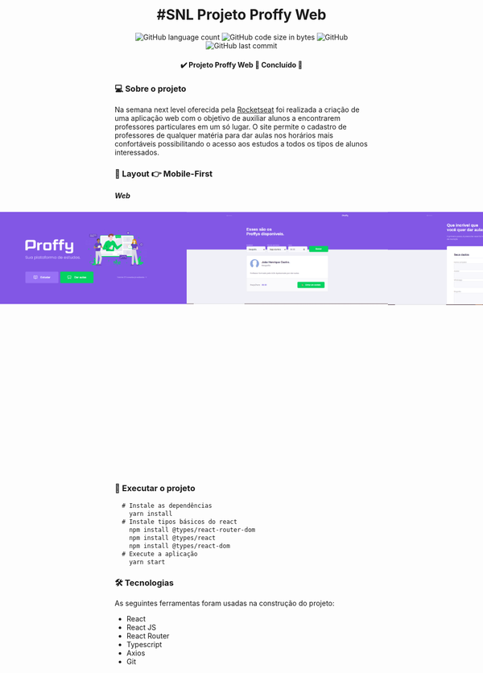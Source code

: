 <h1 align="center">#SNL Projeto Proffy Web</h1>
<p align="center">
<img alt="GitHub language count" src="https://img.shields.io/github/languages/count/hernanbs/snl-proffy-web-proffy?style=flat-square">
<img alt="GitHub code size in bytes" src="https://img.shields.io/github/languages/code-size/hernanbs/snl-proffy-web-proffy?color=%2361c83b%3B&style=flat-square">
<img alt="GitHub" src="https://img.shields.io/github/license/hernanbs/snl-proffy-web-proffy?style=flat-square">
<img alt="GitHub last commit" src="https://img.shields.io/github/last-commit/hernanbs/snl-proffy-web-proffy?color=%2361c83b%3B&style=flat-square">

<h4 align="center"> 
	  ✔️ Projeto Proffy Web 📌 Concluído 🚀 
</h4>

### 💻 Sobre o projeto

 Na semana next level oferecida pela [Rocketseat](https://blog.rocketseat.com.br/primeira-next-level-week/) foi realizada a criação de uma aplicação web com o objetivo de auxiliar alunos a encontrarem professores particulares em um só lugar. O site permite o cadastro de professores de qualquer matéria para dar aulas nos horários mais confortáveis possibilitando o acesso aos estudos a todos os tipos de alunos interessados.

### :art: Layout  :point_right: Mobile-First

##### Web

<p align="center" style="display: flex; align-items: flex-start; justify-content: center;">
  <img alt="Tela de recepção pequena" title="Tela de recepção pequena" src="./images/proffy-home-mobileweb.PNG" width="400px">
  <img alt="Tela de listagem de professores pequena" title="Tela de listagem de professores pequena" src="./images/proffy-lista-mobileweb.PNG" width="400px">
  <img alt="Tela de recepção grande" title="Tela de recepção grande" src="./images/proffy-home-web.PNG" width="400px">
  <img alt="Tela de listagem de professores grande" title="Tela de listagem de professores grande" src="./images/proffy-lista-web-pesquisado.PNG" width="400px">
  <img alt="Tela de cadastro de aluno inicio" title="Tela de cadastro de aluno inicio" src="./images/cadastro-proffy-web-acima.PNG" width="400px">
  <img alt="Tela de cadastro de aluno fim" title="Tela de cadastro de aluno fim" src="./images/cadastro-proffy-web-abaixo.PNG" width="400px">
</p>

### :rocket: Executar o projeto

``` console
  # Instale as dependências
	yarn install
  # Instale tipos básicos do react
	npm install @types/react-router-dom
	npm install @types/react
	npm install @types/react-dom
  # Execute a aplicação 
	yarn start

```

### :hammer_and_wrench: Tecnologias
As seguintes ferramentas foram usadas na construção do projeto:

* React
* React JS
* React Router
* Typescript
* Axios
* Git 
